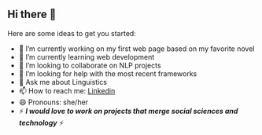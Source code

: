## Hi there 👋

Here are some ideas to get you started:

- 🔭 I’m currently working on my first web page based on my favorite novel
- 🌱 I’m currently learning web development
- 👯 I’m looking to collaborate on NLP projects
- 🤔 I’m looking for help with the most recent frameworks
- 💬 Ask me about Linguistics
- 📫 How to reach me: [Linkedin](www.linkedin.com/in/nelly-berenice-delgado-angeles-91940720b)
- 😄 Pronouns: she/her
- ⚡ ***_I would love to work on projects that merge **social sciences** and **technology**_*** ⚡
